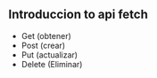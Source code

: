## Introduccion to api fetch

- Get (obtener)
- Post (crear)
- Put (actualizar) 
- Delete (Eliminar)
 